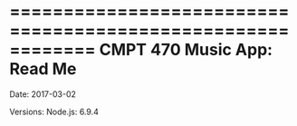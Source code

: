 ============================================================
                CMPT 470 Music App: Read Me
============================================================

Date: 2017-03-02

Versions:
    Node.js: 6.9.4